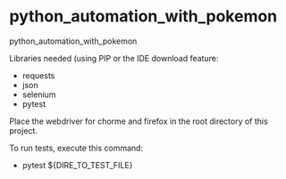 # python_automation_with_pokemon
python_automation_with_pokemon

Libraries needed (using PIP or the IDE download feature:
- requests
- json
- selenium
- pytest


Place the webdriver for chorme and firefox in the root directory of this project.

To run tests, execute this command:
- pytest ${DIRE_TO_TEST_FILE}
